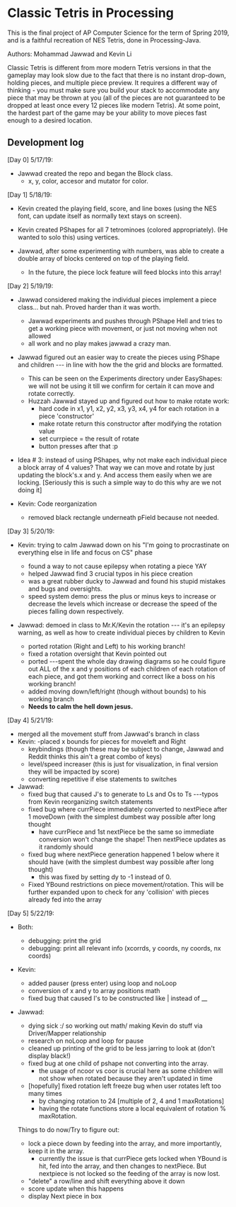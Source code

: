 # Classic Tetris in Processing
This is the final project of AP Computer Science for the term of Spring 2019, and is a faithful recreation of NES Tetris, done in Processing-Java.

Authors: Mohammad Jawwad and Kevin Li

Classic Tetris is different from more modern Tetris versions in that the gameplay may look slow due to the fact that there is no instant drop-down, holding pieces, and multiple piece preview. It requires a different way of thinking - you must make sure you build your stack to accommodate any piece that may be thrown at you (all of the pieces are not guaranteed to be dropped at least once every 12 pieces like modern Tetris). At some point, the hardest part of the game may be your ability to move pieces fast enough to a desired location.

## Development log

[Day 0] 5/17/19:
  - Jawwad created the repo and began the Block class.
    - x, y, color, accesor and mutator for color.

[Day 1] 5/18/19:
  - Kevin created the playing field, score, and line boxes (using the NES font, can update itself as normally text stays on screen).
  - Kevin created PShapes for all 7 tetrominoes (colored appropriately). (He wanted to solo this) using vertices.

  - Jawwad, after some experimenting with numbers, was able to create a double array of blocks centered on top of the playing field.
    - In the future, the piece lock feature will feed blocks into this array!

[Day 2] 5/19/19:
  - Jawwad considered making the individual pieces implement a piece class... but nah. Proved harder than it was worth.
    - Jawwad experiments and pushes through PShape Hell and tries to get a working piece with movement, or just not moving when not allowed
    - all work and no play makes jawwad a crazy man.
  - Jawwad figured out an easier way to create the pieces using PShape and children --- in line with how the the grid and blocks are formatted.
    - This can be seen on the Experiments directory under EasyShapes: we will not be using it till we confirm for certain it can move and rotate correctly.
    - Huzzah Jawwad stayed up and figured out how to make rotate work:
      - hard code in x1, y1, x2, y2, x3, y3, x4, y4 for each rotation in a piece 'constructor'
      - make rotate return this constructor after modifying the rotation value
      - set currpiece = the result of rotate
      - button presses after that :p
  - Idea # 3: instead of using PShapes, why not make each individual piece a block array of 4 values? That way we can move and rotate by just updating the block's.x and y. And access them easily when we are locking. [Seriously this is such a simple way to do this why are we not doing it]

  - Kevin: Code reorganization
    - removed black rectangle underneath pField because not needed.


[Day 3] 5/20/19:
  - Kevin: trying to calm Jawwad down on his "I'm going to procrastinate on everything else in life and focus on CS" phase
    - found a way to not cause epilepsy when rotating a piece YAY
    - helped Jawwad find 3 crucial typos in his piece creation
    - was a great rubber ducky to Jawwad and found his stupid mistakes and bugs and oversights.
    - speed system demo: press the plus or minus keys to increase or decrease the levels which increase or decrease the speed of the pieces falling down respectively.

  - Jawwad: demoed in class to Mr.K/Kevin the rotation --- it's an epilepsy warning, as well as how to create individual pieces by children to Kevin
    - ported rotation (Right and Left) to his working branch!
    - fixed a rotation oversight that Kevin pointed out
    - ported ---spent the whole day drawing diagrams so he could figure out ALL of the x and y positions of each children of each rotation of each piece, and got them working and correct like a boss on his working branch!
    - added moving down/left/right (though without bounds) to his working branch
    - **Needs to calm the hell down jesus.**

[Day 4] 5/21/19:
  - merged all the movement stuff from Jawwad's branch in class
  - Kevin:
    -placed x bounds for pieces for moveleft and Right
    - keybindings (though these may be subject to change, Jawwad and Reddit thinks this ain't a great combo of keys)
    - level/speed increaser (this is just for visualization, in final version they will be impacted by score)
    - converting repetitive if else statements to switches
  - Jawwad:
    - fixed bug that caused J's to generate to Ls and Os to Ts ---typos from Kevin reorganizing switch statements
    - fixed bug where currPiece immediately converted to nextPiece after 1 moveDown (with the simplest dumbest way possible after long thought
      - have currPiece and 1st nextPiece be the same so immediate conversion won't change the shape! Then nextPiece updates as it randomly should
    - fixed bug where nextPiece generation happened 1 below where it should have (with the simplest dumbest way possible after long thought)
      - this was fixed by setting dy to -1 instead of 0.
    - Fixed YBound restrictions on piece movement/rotation. This will be further expanded upon to check for any 'collision' with pieces already fed into the array
    
[Day 5] 5/22/19:
  - Both:
    - debugging: print the grid 
    - debugging: print all relevant info (xcorrds, y coords, ny coords, nx coords)
  - Kevin:
    - added pauser (press enter) using loop and noLoop
    - conversion of x and y to array positions math
    - fixed bug that caused I's to be constructed like | instead of __
  - Jawwad:
    - dying sick :/ so working out math/ making Kevin do stuff via Driver/Mapper relationship
     - research on noLoop and loop for pause
    - cleaned up printing of the grid to be less jarring to look at (don't display black!)
    - fixed bug at one child of pshape not converting into the array.
      - the usage of ncoor vs coor is crucial here as some children will not show when rotated because they aren't updated in time
    - [hopefully] fixed rotation left freeze bug when user rotates left too many times
      - by changing rotation to 24 [multiple of 2, 4 and 1 maxRotations] 
      - having the rotate functions store a local equivalent of rotation % maxRotation.
    
    Things to do now/Try to figure out:
      - lock a piece down by feeding into the array, and more importantly, keep it in the array.
        - currently the issue is that currPiece gets locked when YBound is hit, fed into the array, and then changes to nextPiece. But nextpiece is not locked so the feeding of the array is now lost.
     - "delete" a row/line and shift everything above it down
      - score update when this happens
      - display Next piece in box 
